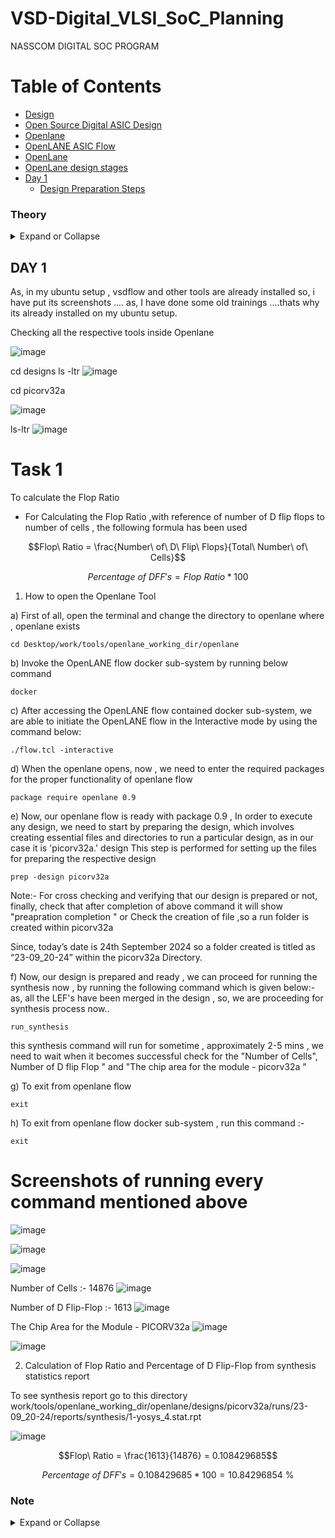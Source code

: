 # VSD-Digital_VLSI_SoC_Planning
NASSCOM DIGITAL SOC PROGRAM

# Table of Contents

- [Design](#Design)
- [Open Source Digital ASIC Design](#Open-Source-Digital-ASIC-Design)
- [Openlane](#Openlane)
- [OpenLANE ASIC Flow](#OpenLANE-ASIC-Flow)
- [OpenLane ](#OpenLane)
- [OpenLane design stages](#OpenLane-design-stages)
- [Day 1](#Day-1)
	- [Design Preparation Steps](#Design-Preparation-Steps)



### Theory

<details>
  <summary>
Expand or Collapse
  </summary>

# Introduction
</p>
<p align="center">
  <img src="https://user-images.githubusercontent.com/90523478/215343706-7823e1b9-93a4-4fd6-a22e-8f2cf3197330.jpg"></br>
   fig.1: 
</p>


</p>
<p align="center">
  <img src="https://user-images.githubusercontent.com/90523478/215343958-2c3ea6f8-b47e-4894-928b-5dc268a1f573.png"></br>
   fig.2: 
</p>

We usually in our daily life calling this thing as a chip but in industrial terms it is known as package.

And package are named as a QFN-48 or QUAD Flat No leads.

The size of this package is 7mm and 7mm.


</p>
<p align="center">
  <img src="https://user-images.githubusercontent.com/90523478/215344029-f7e05b67-2bb1-456c-810d-da644b70e0c5.png"></br>
   fig.3: 
</p>

There is a chip which is assembled at the centre of the package and the chip is connected in this way as shown below.

And these connectrions are used to send the outside world signals or external signals to the chip

</p>
<p align="center">
  <img src="https://user-images.githubusercontent.com/90523478/215344053-2ce6bab5-c95c-4627-baec-e7e7957f28f8.png"></br>
   fig.4: 
</p>

Inside this chip there are various components Die,pads,core,etc.

</p>
<p align="center">
  <img src="https://user-images.githubusercontent.com/90523478/215344362-2b689123-76e6-4dd2-9769-8514387247c3.png"></br>
   fig.5: 
</p>

PADS
Pads are something through which we can send the signal inside the chip or any signal can go outside from inside the chip to the outside through this pads .

Core
Core of the chip
Core is basically consist of different logics . A core is that place where all the digital logics are made or placed in this area like And ,or logic,etc.

Die
Die is basically the area of the chip . It is called as that die which is manufactured at the silicon wafer .





A typical Chip or an idea chip consist of SOC,SRAm,ADC,DAC,PLL,SPI and a couple of components.

</p>
<p align="center">
  <img src="https://user-images.githubusercontent.com/90523478/215344396-dbd9b676-807c-4863-b43a-93cd1fc6bd7b.png"></br>
   fig.6: 
</p>

Foundry IP’s

The word foundry means in terms of chip designing is factory .
It is a type of factory which consist of some machines and it is that place our chips actually got manufactured or fabricated .And IP here means is intellectual property .It is something which has some intelligence means an organization has made it with some unique intelligence which is new in market ,or which is latest which is updated , as others cannot have the right to copy it if anyone try to copy then copyright issue will be created to that person.

Macros 
Digital blocks here are called MACROS.Macros are basically a pure digital logic.As, shown in the figure below:- 
</p>
<p align="center">


   fig.7: ![macros ss1](https://github.com/user-attachments/assets/8457b72e-88d0-416d-9d3d-86ff1fc6eb0d)

</p>

# ISA (Instruction Set Architecture)

A C program must follow a precise flow when it is executed on a particular hardware layout, such as the inside of a chip in your laptop.
The assembly language program for this specific C application is first compiled using RISC-V ISA (Reduced Instruction Set Compting - V Intruction Set Architecture).
After that, the machine language program—which is the binary language of 0 and 1 that the computer hardware understands—is created from the assembly language program.

After that, we have to use an RTL (a Hardware Description Language) to implement this RISC-V specification. Lastly, there is a typical PnR or RTL to GDSII flow from the RTL to Layout.

</p>
<p align="center">

  ![ISA1](https://github.com/user-attachments/assets/f7b8cf73-c597-4912-8afa-9f1224cb1ff1)


   fig.7: 

</p>





1. The execution of application software on hardware involves several critical processes. Initially, the application enters a segment known as system software, which translates the application program into binary code. System software comprises multiple layers, with the primary components being the Operating System (OS), Compiler, and Assembler.

2. The OS first generates small functions in programming languages such as C, C++, Visual Basic, or Java. These functions are then processed by the corresponding compiler, which translates them into instructions. The syntax of these instructions is dependent on the hardware architecture of the system in use.

3. Subsequently, the assembler's role is to convert these instructions into their binary representation, commonly referred to as a machine language program. Ultimately, this binary code is supplied to the hardware, enabling it to comprehend and execute the specific functions dictated by the received binary instructions.

</p>
<p align="center">

  

![system software ss1](https://github.com/user-attachments/assets/a6055454-b7fe-4bfe-8b64-1f1c0579455a)

   fig.7: 

</p>

Let us take an example , Consider there is a stopwatch application running on a RISC-V core. The operating system's output may consist of a concise C function that is processed by the compiler, resulting in RISC-V instructions. Subsequently, the assembler generates binary code, which is then integrated into the chip layout.

The input and output of the compiler and assembler for the aforementioned stopwatch are as follows.

</p>
<p align="center">


![stopwatch ss](https://github.com/user-attachments/assets/aec8acce-5ba7-4851-814d-f9f8e40c7fa3)


</p>

# Open Source Digital ASIC Design

</p>
<p align="center">
  <img src="https://user-images.githubusercontent.com/90523478/215344432-6bbbddcb-1bcb-4587-babd-9d3cccd248df.png"></br>
   fig.8: 
</p>


</p>
<p align="center">
  <img src="https://user-images.githubusercontent.com/90523478/215344481-18fb4d53-2f78-479c-9996-ca91585c71b1.png"></br>
   fig.9: 
</p>


</p>
<p align="center">
  <img src="https://user-images.githubusercontent.com/90523478/215344507-1f98e2a6-71ac-42ca-ac52-3c482bb5b090.png"></br>
   fig.10: 
</p>

# Openlane

</p>
<p align="center">
  <img src="https://user-images.githubusercontent.com/90523478/215344549-8040b71c-7584-4bf2-af4a-00145baef992.png"></br>
   fig.11: 
</p>

The main goal of using openlane is “To produce a clean GDSII with no human intervention (no-human-in-the-loop)

Here, clean means:-

    • No LVS Violations

    • No DRC Violations
    
    • No Timing Violations 

    
    • Openlane can also be used for harden macros and chips harden means to generate the GDSII Flow or Final Layout. 
   
    • Openlane has 2 modes of operation :-

    #Autonomous or interactive


# OpenLANE ASIC Flow

</p>
<p align="center">
  <img src="https://user-images.githubusercontent.com/90523478/215968264-df6f628b-14c9-41db-9539-0eb7d2cb63b5.PNG"></br>
   fig.11: 





   
</p>

OpenLane are based on several OpenSource Projects:


OpenROAD, Magic VLSI Layout Tool, Fault,Yosys,Qflow, KLayout,etc.

</details>

## DAY 1

As, in my ubuntu setup , vsdflow and other tools are already installed so, i have put its screenshots ....
as, I have done some old trainings ....thats why its already installed on my ubuntu setup.


</p>
<p align="center">



</p>


<p align="center">


</p>


Checking all the respective tools inside Openlane 

![image](https://github.com/user-attachments/assets/9490c16d-f8c6-49e2-bffe-168d56888f79)

cd designs 
ls -ltr
![image](https://github.com/user-attachments/assets/e4d4cbec-af3e-4de1-850f-c61c2de95356)

cd picorv32a 

![image](https://github.com/user-attachments/assets/fb685f57-9474-4cc7-9f18-ab29863f7504)

ls-ltr
![image](https://github.com/user-attachments/assets/a9829a2b-fc67-4f6e-9d4e-5a42c2861ddc)


# Task 1
To calculate the Flop Ratio 

- For Calculating the Flop Ratio ,with reference of number of D flip flops to number of cells , the following formula has been used 
```math
Flop\ Ratio = \frac{Number\ of\ D\ Flip\ Flops}{Total\ Number\ of\ Cells}
```
```math
Percentage\ of\ DFF's = Flop\ Ratio * 100
```

1) How to open the Openlane Tool 

a) First of all, open the terminal and change the directory to openlane where , openlane exists 

`cd Desktop/work/tools/openlane_working_dir/openlane`

b) Invoke the OpenLANE flow docker sub-system by running below command

 `docker`

c) After accessing the OpenLANE flow contained docker sub-system, we are able to initiate the OpenLANE flow in the Interactive mode by using the command below:

`./flow.tcl -interactive`

d) When the openlane opens, now , we need to enter the required packages for the proper functionality of openlane flow 

`package require openlane 0.9`

e) Now, our openlane flow is ready with package 0.9 , In order to execute any design, we need to start by preparing the design, which involves creating essential files and directories to run a particular design, as in our case it is 'picorv32a.' design
This step is performed for setting up the files for preparing the respective design 


`prep -design picorv32a`

Note:- For cross checking and verifying that our design is prepared or not, finally, check that after completion of above command it will show "preapration completion " or Check the creation of file ,so a run folder is created within picorv32a

Since, today’s date is 24th September 2024 so a folder created is titled as “23-09_20-24” within the picorv32a Directory.

f) Now, our design is prepared and ready , we can proceed for running the synthesis now , by running the following command which is given below:-
as, all the LEF's have been merged in the design , so, we are proceeding for synthesis process now..

`run_synthesis`

this synthesis command will run for sometime , approximately 2-5 mins , we need to wait 
when it becomes successful check for the "Number of Cells", Number of D flip Flop " and "The chip area for the module - picorv32a "

g) To exit from openlane flow 

`exit`

h) To exit from openlane flow docker sub-system , run this command :-

`exit`





# Screenshots of running every command mentioned above 


![image](https://github.com/user-attachments/assets/57332469-ed7c-411e-8fd5-52b779db6a9c)

![image](https://github.com/user-attachments/assets/ad1aff13-6d94-47da-a9ec-5345d7452353)

![image](https://github.com/user-attachments/assets/edf3b703-4a5b-48af-aea0-0c7cee10b3c4)

Number of Cells :- 14876
![image](https://github.com/user-attachments/assets/60ba3a53-8a5d-4a01-bd1b-70fbd674724d)

Number of D Flip-Flop :- 1613
![image](https://github.com/user-attachments/assets/3d5f7799-5768-48ec-9f38-04d2e41b07ad)

The Chip Area for the Module - PICORV32a
![image](https://github.com/user-attachments/assets/f39535a6-8d19-46c0-8687-7aeecd82377b)

![image](https://github.com/user-attachments/assets/d2993dbb-09bf-40f8-b694-98d5a3607c47)

2) Calculation of Flop Ratio and Percentage of D Flip-Flop from synthesis statistics report 

To see synthesis report go to this directory work/tools/openlane_working_dir/openlane/designs/picorv32a/runs/23-09_20-24/reports/synthesis/1-yosys_4.stat.rpt

![image](https://github.com/user-attachments/assets/ea40a957-2232-4f7a-b90e-92d555778575)


```math
Flop\ Ratio = \frac{1613}{14876} = 0.108429685
```
```math
Percentage\ of\ DFF's = 0.108429685 * 100 = 10.84296854\ \%
```




### Note

<details>
  <summary>
Expand or Collapse
  </summary>

### *Note:- For confirming that our design is prepped and ready or not after performing steps (e)* 

![image](https://github.com/user-attachments/assets/cc1fc29a-feb6-4e1d-ab03-c7500c4e8570)

also, check that a run folder has been created inside picorv32a folder 

![image](https://github.com/user-attachments/assets/8090fc3d-f2c4-4361-a056-951f398a1ac3)

this folder is created inside picorv32a/runs with todays date i.e., 24th September 2024 so ,a folder created is titled as “23-09_20-24” 

![image](https://github.com/user-attachments/assets/ba085089-cd66-4b37-ad9e-127c317c1dc0)



</details>
 







